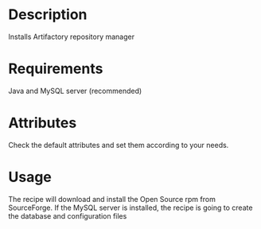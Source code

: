 Description
===========
Installs Artifactory repository manager

Requirements
============
Java and MySQL server (recommended)

Attributes
==========
Check the default attributes and set them according to your needs.

Usage
=====
The recipe will download and install the Open Source rpm from SourceForge.
If the MySQL server is installed, the recipe is going to create the database and configuration files

